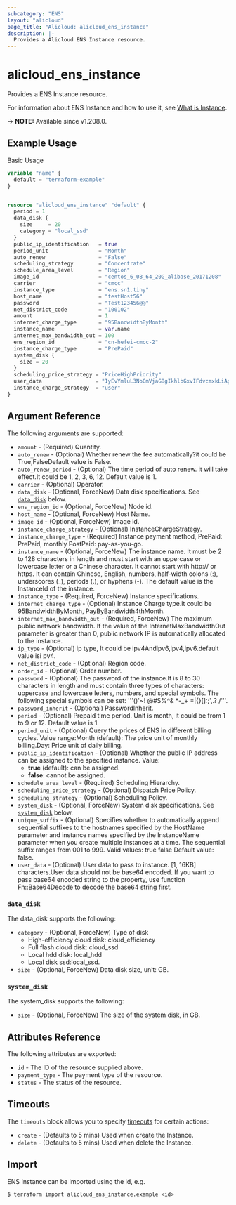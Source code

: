 ```yaml
---
subcategory: "ENS"
layout: "alicloud"
page_title: "Alicloud: alicloud_ens_instance"
description: |-
  Provides a Alicloud ENS Instance resource.
---
```


# alicloud_ens_instance

Provides a ENS Instance resource. 

For information about ENS Instance and how to use it, see [What is Instance](https://www.alibabacloud.com/help/en/).

-> **NOTE:** Available since v1.208.0.

## Example Usage

Basic Usage

```terraform
variable "name" {
  default = "terraform-example"
}


resource "alicloud_ens_instance" "default" {
  period = 1
  data_disk {
    size     = 20
    category = "local_ssd"
  }
  public_ip_identification   = true
  period_unit                = "Month"
  auto_renew                 = "False"
  scheduling_strategy        = "Concentrate"
  schedule_area_level        = "Region"
  image_id                   = "centos_6_08_64_20G_alibase_20171208"
  carrier                    = "cmcc"
  instance_type              = "ens.sn1.tiny"
  host_name                  = "testHost56"
  password                   = "Test123456@@"
  net_district_code          = "100102"
  amount                     = 1
  internet_charge_type       = "95BandwidthByMonth"
  instance_name              = var.name
  internet_max_bandwidth_out = 100
  ens_region_id              = "cn-hefei-cmcc-2"
  instance_charge_type       = "PrePaid"
  system_disk {
    size = 20
  }
  scheduling_price_strategy = "PriceHighPriority"
  user_data                 = "IyEvYmluL3NoCmVjaG8gIkhlbGxvIFdvcmxkLiAgVGhlIHRpbWUgaXMgbm93ICQoZGF0ZSAtUikhIiB8IHRlZSAvcm9vdC9vdXRwdXQudHh0"
  instance_charge_strategy  = "user"
}
```

## Argument Reference

The following arguments are supported:
* `amount` - (Required) Quantity.
* `auto_renew` - (Optional) Whether renew the fee automatically?it could be True,FalseDefault value is False.
* `auto_renew_period` - (Optional) The time period of auto renew. it will take effect.It could be 1, 2, 3, 6, 12. Default value is 1.
* `carrier` - (Optional) Operator.
* `data_disk` - (Optional, ForceNew) Data disk specifications. See [`data_disk`](#data_disk) below.
* `ens_region_id` - (Optional, ForceNew) Node id.
* `host_name` - (Optional, ForceNew) Host Name.
* `image_id` - (Optional, ForceNew) Image id.
* `instance_charge_strategy` - (Optional) InstanceChargeStrategy.
* `instance_charge_type` - (Required) Instance payment method, PrePaid: PrePaid, monthly PostPaid: pay-as-you-go.
* `instance_name` - (Optional, ForceNew) The instance name. It must be 2 to 128 characters in length and must start with an uppercase or lowercase letter or a Chinese character. It cannot start with http:// or https. It can contain Chinese, English, numbers, half-width colons (:), underscores (_), periods (.), or hyphens (-). The default value is the InstanceId of the instance.
* `instance_type` - (Required, ForceNew) Instance specifications.
* `internet_charge_type` - (Optional) Instance Charge type.it could be 95BandwidthByMonth, PayByBandwidth4thMonth.
* `internet_max_bandwidth_out` - (Required, ForceNew) The maximum public network bandwidth. If the value of the InternetMaxBandwidthOut parameter is greater than 0, public network IP is automatically allocated to the instance.
* `ip_type` - (Optional) ip type, It could be ipv4Andipv6,ipv4,ipv6.default value isi pv4.
* `net_district_code` - (Optional) Region code.
* `order_id` - (Optional) Order number.
* `password` - (Optional) The password of the instance.It is 8 to 30 characters in length and must contain three types of characters: uppercase and lowercase letters, numbers, and special symbols. The following special symbols can be set: '''()'~! @#$%^& *-_+ =|{}[]:;',.? /'''.
* `password_inherit` - (Optional) PasswordInherit.
* `period` - (Optional) Prepaid time period. Unit is month, it could be from 1 to 9 or 12. Default value is 1.
* `period_unit` - (Optional) Query the prices of ENS in different billing cycles. Value range:Month (default): The price unit of monthly billing.Day: Price unit of daily billing.
* `public_ip_identification` - (Optional) Whether the public IP address can be assigned to the specified instance. Value:
  - **true** (default): can be assigned.
  - **false**: cannot be assigned.
* `schedule_area_level` - (Required) Scheduling Hierarchy.
* `scheduling_price_strategy` - (Optional) Dispatch Price Policy.
* `scheduling_strategy` - (Optional) Scheduling Policy.
* `system_disk` - (Optional, ForceNew) System disk specifications. See [`system_disk`](#system_disk) below.
* `unique_suffix` - (Optional) Specifies whether to automatically append sequential suffixes to the hostnames specified by the HostName parameter and instance names specified by the InstanceName parameter when you create multiple instances at a time. The sequential suffix ranges from 001 to 999. Valid values:  true false Default value: false.
* `user_data` - (Optional) User data to pass to instance. [1, 16KB] characters.User data should not be base64 encoded. If you want to pass base64 encoded string to the property, use function Fn::Base64Decode to decode the base64 string first.

### `data_disk`

The data_disk supports the following:
* `category` - (Optional, ForceNew) Type of disk
  - High-efficiency cloud disk: cloud_efficiency
  - Full flash cloud disk: cloud_ssd
  - Local hdd disk: local_hdd
  - Local disk ssd:local_ssd.
* `size` - (Optional, ForceNew) Data disk size, unit: GB.

### `system_disk`

The system_disk supports the following:
* `size` - (Optional, ForceNew) The size of the system disk, in GB.

## Attributes Reference

The following attributes are exported:
* `id` - The ID of the resource supplied above.
* `payment_type` - The payment type of the resource.
* `status` - The status of the resource.

## Timeouts

The `timeouts` block allows you to specify [timeouts](https://www.terraform.io/docs/configuration-0-11/resources.html#timeouts) for certain actions:
* `create` - (Defaults to 5 mins) Used when create the Instance.
* `delete` - (Defaults to 5 mins) Used when delete the Instance.

## Import

ENS Instance can be imported using the id, e.g.

```shell
$ terraform import alicloud_ens_instance.example <id>
```